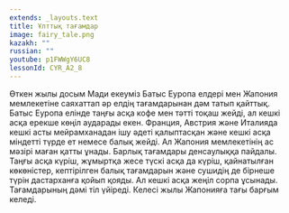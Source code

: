 ```yaml
---
extends: _layouts.text
title: Ұлттық тағамдар
image: fairy_tale.png
kazakh: ""
russian: ""
youtube: p1FWWgY6UC8
lessonId: CYR_A2_8
---
```

 Өткен жылы досым Мади екеуміз Батыс Еуропа елдері мен Жапония мемлекетіне саяхаттап әр елдің тағамдарынан дәм татып қайттық. Батыс Еуропа елінде таңғы асқа кофе мен тәтті тоқаш жейді,  ал кешкі асқа ерекше көңіл аударады екен. Франция, Австрия және Италияда кешкі асты мейрамханадан ішу әдеті қалыптасқан және кешкі асқа міндетті түрде ет немесе балық жейді. 
Ал Жапония мемлекетінің ас мәзірі маған қатты ұнады.  Барлық тағамдары денсаулыққа пайдалы. Таңғы асқа күріш, жұмыртқа жесе түскі асқа да күріш, қайнатылған көкөністер, кептірілген балық тағамдарын және сушидің де бірнеше түрін дастарханға қойып қояды. Ал кешкі асқа жеңіл сорпа ұсынады. Тағамдарының дәмі тіл үйіреді. Келесі жылы Жапонияға тағы барғым келеді.

